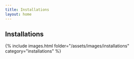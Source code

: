 ```yaml
---
title: Installations
layout: home
---
```


## Installations

{% include images.html folder="/assets/images/installations" category="installations" %}